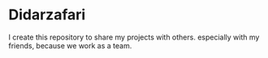 # Didarzafari
I create this repository to share my projects with others. especially with my friends, because we work as a team.


